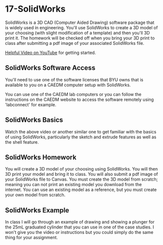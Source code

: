 # 17-SolidWorks
SolidWorks is a 3D CAD (Computer Aided Drawing) software package that is widely used in engineering. You'll use SolidWorks to create a 3D model of your choosing (with slight modification of a template) and then you'll 3D print it. The homework will be checked off when you bring your 3D print to class after submitting a pdf image of your associated SolidWorks file.

[Helpful Video on YouTube](https://youtu.be/ypymT835Gqw) for getting started.

## SolidWorks Software Access

You'll need to use one of the software licenses that BYU owns that is available to you on a CAEDM computer setup with SolidWorks. 

You can use one of the CAEDM lab computers or you can follow the instructions on the CAEDM website to access the software remotely using 'labconnect' for example.

## SolidWorks Basics
Watch the above video or another similar one to get familiar with the basics of using SolidWorks, particularly the sketch and extrude features as well as the shell feature.

## SolidWorks Homework
You will create a 3D model of your choosing using SolidWorks. You will then 3D print your model and bring it to class. You will also submit a pdf image of your SolidWorks file to Canvas. You must create the 3D model from scratch; meaning you can not print an existing model you download from the internet. You can use an existing model as a reference, but you must create your own model from scratch.

## SolidWorks Example
In class I will go through an example of drawing and showing a plunger for the 25mL graduated cylinder that you can use in one of the case studies. I won't give you the video or instructions but you could simply do the same thing for your assignment.